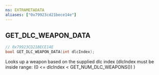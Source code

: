 ```yaml
---
ns: EXTRAMETADATA
aliases: ["0x79923cd21bece14e"]
---
```

## GET_DLC_WEAPON_DATA

```c
// 0x79923CD21BECE14E
bool GET_DLC_WEAPON_DATA(int dlcIndex);
```

Looks up a weapon based on the supplied dlc index (dlcIndex must be inside range: (0 <= dlcIndex < GET_NUM_DLC_WEAPONS()) )

